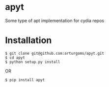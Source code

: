# apyt

Some type of apt implementation for cydia repos

Installation
=======
```
$ git clone git@github.com:arturgoms/apyt.git
$ cd apyt
$ python setup.py install
```
OR
```
$ pip install apyt
```
